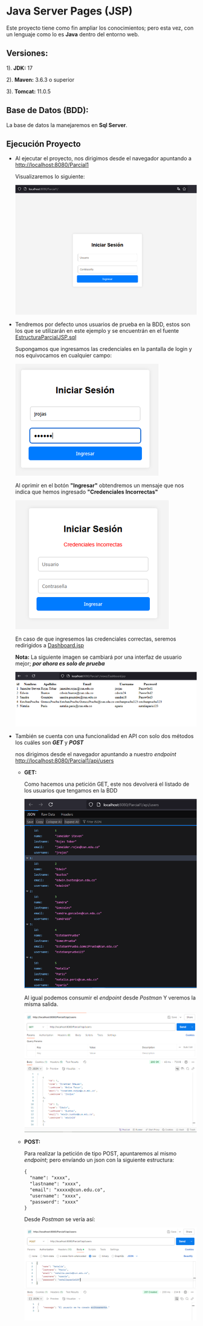 # Java Server Pages (JSP)
Este proyecto tiene como fin ampliar los conocimientos; pero esta vez, con un lenguaje como lo es **Java** dentro del entorno web.

## Versiones:
1). **JDK:** 17

2). **Maven:** 3.6.3 o superior

3). **Tomcat:** 11.0.5

## Base de Datos (BDD):
La base de datos la manejaremos en **Sql Server**.

## Ejecución Proyecto
- Al ejecutar el proyecto, nos dirigimos desde el navegador apuntando a [http://localhost:8080/Parcial1](http://localhost:8080/Parcial1)

    Visualizaremos lo siguiente:

    ![IndexJSP.PNG](src/main/webapp/assets/img/repository/IndexJSP.PNG)

- Tendremos por defecto unos usuarios de prueba en la BDD, estos son los que se utilizarán en este ejemplo y se encuentrán en el fuente
  [EstructuraParcialJSP.sql](/src/main/webapp/assets/sql/EstructuraParcialJSP.sql)

  Supongamos que ingresamos las credenciales en la pantalla de login y nos equivocamos en cualquier campo:

  ![IndexJSPFailedCredentials.PNG](src/main/webapp/assets/img/repository/IndexJSPFailedCredentials.PNG)

  Al oprimir en el botón **"Ingresar"** obtendremos un mensaje que nos indica que hemos ingresado **"Credenciales Incorrectas"**

  ![IndexJSPCredentialsMessage.PNG](src/main/webapp/assets/img/repository/IndexJSPCredentialsMessage.PNG)

  En caso de que ingresemos las credenciales correctas, seremos redirigidos a [Dashboard.jsp](src/main/webapp/views/Dashboard.jsp)

  **Nota:** La siguiente imagen se cambiará por una interfaz de usuario mejor; ***por ahora es solo de prueba***

  ![DashboardJSP.PNG](src/main/webapp/assets/img/repository/DashboardJSP.PNG)

- También se cuenta con una funcionalidad en API con solo dos métodos los cuáles son ***GET*** y ***POST***

  nos dirigimos desde el navegador apuntando a nuestro *endpoint* [http://localhost:8080/Parcial1/api/users](http://localhost:8080/Parcial1/api/users)

  - **GET:**

    Como hacemos una petición GET, este nos devolverá el listado de los usuarios que tengamos en la BDD

    ![NavegadorEndpointGET.PNG](src/main/webapp/assets/img/repository/NavegadorEndpointGET.PNG)

    Al igual podemos consumir el *endpoint* desde *Postman* Y veremos la misma salida.

    ![PostmanEndpointGET.PNG](src/main/webapp/assets/img/repository/PostmanEndpointGET.PNG)

  - **POST:**

    Para realizar la petición de tipo POST, apuntaremos al mismo *endpoint*; pero envíando un json con la siguiente estructura:

    ~~~
    {
      "name": "xxxx",
      "lastname": "xxxx",
      "email": "xxxxx@cun.edu.co",
      "username": "xxxx",
      "password": "xxxx"
    }
    ~~~

    Desde *Postman* se vería así:

    ![PostmanEndpointPOST.PNG](src/main/webapp/assets/img/repository/PostmanEndpointPOST.PNG)
